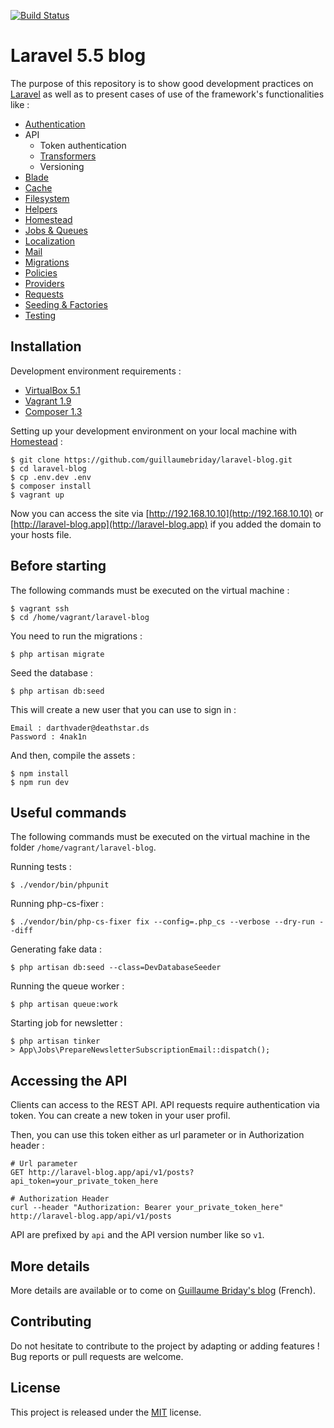 [![Build Status](https://travis-ci.org/guillaumebriday/laravel-blog.svg?branch=master)](https://travis-ci.org/guillaumebriday/laravel-blog)

# Laravel 5.5 blog

The purpose of this repository is to show good development practices on [Laravel](http://laravel.com/) as well as to present cases of use of the framework's functionalities like :

- [Authentication](https://laravel.com/docs/5.5/authentication)
- API
  - Token authentication
  - [Transformers](http://fractal.thephpleague.com/transformers/)
  - Versioning
- [Blade](https://laravel.com/docs/5.5/blade)
- [Cache](https://laravel.com/docs/5.5/cache)
- [Filesystem](https://laravel.com/docs/5.5/filesystem)
- [Helpers](https://laravel.com/docs/5.5/helpers)
- [Homestead](https://laravel.com/docs/5.5/homestead)
- [Jobs & Queues](https://laravel.com/docs/5.5/queues)
- [Localization](https://laravel.com/docs/5.5/localization)
- [Mail](https://laravel.com/docs/5.5/mail)
- [Migrations](https://laravel.com/docs/5.5/migrations)
- [Policies](https://laravel.com/docs/5.5/authorization)
- [Providers](https://laravel.com/docs/5.5/providers)
- [Requests](https://laravel.com/docs/5.5/validation#form-request-validation)
- [Seeding & Factories](https://laravel.com/docs/5.5/seeding)
- [Testing](https://laravel.com/docs/5.5/testing)

## Installation

Development environment requirements :
- [VirtualBox 5.1](https://www.virtualbox.org/wiki/Downloads)
- [Vagrant 1.9](https://www.vagrantup.com/downloads.html)
- [Composer 1.3](https://getcomposer.org)

Setting up your development environment on your local machine with [Homestead](https://laravel.com/docs/5.5/homestead) :
```
$ git clone https://github.com/guillaumebriday/laravel-blog.git
$ cd laravel-blog
$ cp .env.dev .env
$ composer install
$ vagrant up
```

Now you can access the site via [http://192.168.10.10](http://192.168.10.10) or [http://laravel-blog.app](http://laravel-blog.app) if you added the domain to your hosts file.

## Before starting

The following commands must be executed on the virtual machine :
```
$ vagrant ssh
$ cd /home/vagrant/laravel-blog
```

You need to run the migrations :
```
$ php artisan migrate
```

Seed the database :
```
$ php artisan db:seed
```

This will create a new user that you can use to sign in :
```
Email : darthvader@deathstar.ds
Password : 4nak1n
```

And then, compile the assets :
```
$ npm install
$ npm run dev
```

## Useful commands

The following commands must be executed on the virtual machine in the folder ```/home/vagrant/laravel-blog```.

Running tests :
```
$ ./vendor/bin/phpunit
```

Running php-cs-fixer :
```
$ ./vendor/bin/php-cs-fixer fix --config=.php_cs --verbose --dry-run --diff
```

Generating fake data :
```
$ php artisan db:seed --class=DevDatabaseSeeder
```

Running the queue worker :
```
$ php artisan queue:work
```

Starting job for newsletter :
```
$ php artisan tinker
> App\Jobs\PrepareNewsletterSubscriptionEmail::dispatch();
```

## Accessing the API

Clients can access to the REST API. API requests require authentication via token. You can create a new token in your user profil.

Then, you can use this token either as url parameter or in Authorization header :

```
# Url parameter
GET http://laravel-blog.app/api/v1/posts?api_token=your_private_token_here

# Authorization Header
curl --header "Authorization: Bearer your_private_token_here" http://laravel-blog.app/api/v1/posts
```

API are prefixed by ```api``` and the API version number like so ```v1```.

## More details

More details are available or to come on [Guillaume Briday's blog](https://blog.guillaumebriday.fr) (French).

## Contributing

Do not hesitate to contribute to the project by adapting or adding features ! Bug reports or pull requests are welcome.

## License

This project is released under the [MIT](http://opensource.org/licenses/MIT) license.
